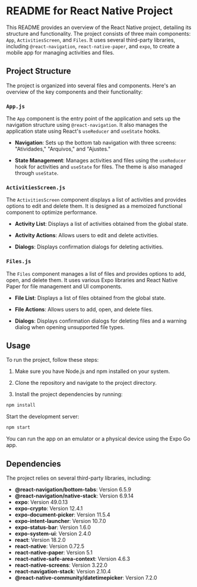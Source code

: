 # README for React Native Project

This README provides an overview of the React Native project, detailing its structure and functionality. The project consists of three main components: `App`, `ActivitiesScreen`, and `Files`. It uses several third-party libraries, including `@react-navigation`, `react-native-paper`, and `expo`, to create a mobile app for managing activities and files.

## Project Structure

The project is organized into several files and components. Here's an overview of the key components and their functionality:

### `App.js`

The `App` component is the entry point of the application and sets up the navigation structure using `@react-navigation`. It also manages the application state using React's `useReducer` and `useState` hooks.

- **Navigation**: Sets up the bottom tab navigation with three screens: "Atividades," "Arquivos," and "Ajustes."

- **State Management**: Manages activities and files using the `useReducer` hook for activities and `useState` for files. The theme is also managed through `useState`.

### `ActivitiesScreen.js`

The `ActivitiesScreen` component displays a list of activities and provides options to edit and delete them. It is designed as a memoized functional component to optimize performance.

- **Activity List**: Displays a list of activities obtained from the global state.

- **Activity Actions**: Allows users to edit and delete activities.

- **Dialogs**: Displays confirmation dialogs for deleting activities.

### `Files.js`

The `Files` component manages a list of files and provides options to add, open, and delete them. It uses various Expo libraries and React Native Paper for file management and UI components.

- **File List**: Displays a list of files obtained from the global state.

- **File Actions**: Allows users to add, open, and delete files.

- **Dialogs**: Displays confirmation dialogs for deleting files and a warning dialog when opening unsupported file types.

## Usage

To run the project, follow these steps:

1. Make sure you have Node.js and npm installed on your system.

2. Clone the repository and navigate to the project directory.

3. Install the project dependencies by running:

```bash
npm install
```

Start the development server:

```bash
npm start
```

You can run the app on an emulator or a physical device using the Expo Go app.

## Dependencies

The project relies on several third-party libraries, including:

- **@react-navigation/bottom-tabs**: Version 6.5.9
- **@react-navigation/native-stack**: Version 6.9.14
- **expo**: Version 49.0.13
- **expo-crypto**: Version 12.4.1
- **expo-document-picker**: Version 11.5.4
- **expo-intent-launcher**: Version 10.7.0
- **expo-status-bar**: Version 1.6.0
- **expo-system-ui**: Version 2.4.0
- **react**: Version 18.2.0
- **react-native**: Version 0.72.5
- **react-native-paper**: Version 5.1
- **react-native-safe-area-context**: Version 4.6.3
- **react-native-screens**: Version 3.22.0
- **react-navigation-stack**: Version 2.10.4
- **@react-native-community/datetimepicker**: Version 7.2.0
